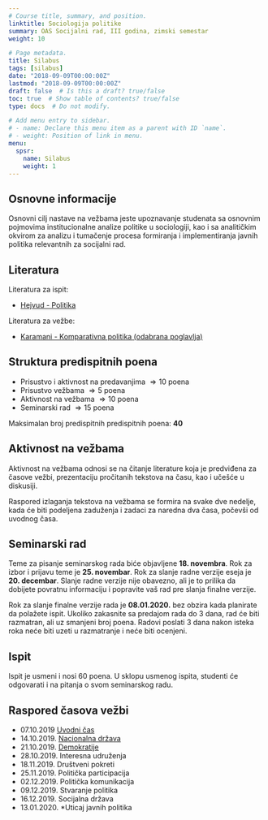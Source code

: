 ```yaml
---
# Course title, summary, and position.
linktitle: Sociologija politike
summary: OAS Socijalni rad, III godina, zimski semestar
weight: 10

# Page metadata.
title: Silabus
tags: [silabus]
date: "2018-09-09T00:00:00Z"
lastmod: "2018-09-09T00:00:00Z"
draft: false  # Is this a draft? true/false
toc: true  # Show table of contents? true/false
type: docs  # Do not modify.

# Add menu entry to sidebar.
# - name: Declare this menu item as a parent with ID `name`.
# - weight: Position of link in menu.
menu:
  spsr:
    name: Silabus
    weight: 1
---
```


## Osnovne informacije

Osnovni cilj nastave na vežbama jeste upoznavanje studenata sa osnovnim pojmovima institucionalne analize politike u sociologiji, kao i sa analitičkim okvirom za analizu i tumačenje procesa formiranja i implementiranja javnih politika relevantnih za socijalni rad.

## Literatura

Literatura za ispit:

- [Hejvud - Politika](/files/sp-hejvud.pdf)

Literatura za vežbe:

- [Karamani - Komparativna politika (odabrana poglavlja)](/files/sp-kp.pdf)

## Struktura predispitnih poena

- Prisustvo i aktivnost na predavanjima $\Rightarrow 10$ poena
- Prisustvo vežbama $\Rightarrow 5$ poena
- Aktivnost na vežbama $\Rightarrow 10$ poena
- Seminarski rad $\Rightarrow 15$ poena


Maksimalan broj predispitnih predispitnih poena: **40**


## Aktivnost na vežbama

Aktivnost na vežbama odnosi se na čitanje literature koja je predviđena za časove vežbi, prezentaciju pročitanih tekstova na času, kao i učešće u diskusiji. 

Raspored izlaganja tekstova na vežbama se formira na svake dve nedelje, kada će biti podeljena zaduženja i zadaci za naredna dva časa, počevši od uvodnog časa.


## Seminarski rad

Teme za pisanje seminarskog rada biće objavljene **18. novembra**. Rok za izbor i prijavu teme je **25. novembar**. Rok za slanje radne verzije eseja je **20. decembar**. Slanje radne verzije nije obavezno, ali je to prilika da dobijete povratnu informaciju i popravite vaš rad pre slanja finalne verzije.

Rok za slanje finalne verzije rada je **08.01.2020.** bez obzira kada planirate da polažete ispit. Ukoliko zakasnite sa predajom rada do 3 dana, rad će biti razmatran, ali uz smanjeni broj poena. Radovi poslati 3 dana nakon isteka roka neće biti uzeti u razmatranje i neće biti ocenjeni.

## Ispit

Ispit je usmeni i nosi 60 poena. U sklopu usmenog ispita, studenti će odgovarati i na pitanja o svom seminarskog radu.


## Raspored časova vežbi

- 07.10.2019  [Uvodni čas](/courses/spsr/spsr01)
- 14.10.2019. [Nacionalna država](/courses/spsr/spsr02)
- 21.10.2019. [Demokratije](/courses/spsr/spsr03)
- 28.10.2019. Interesna udruženja
- 18.11.2019. Društveni pokreti
- 25.11.2019. Politička participacija
- 02.12.2019. Politička komunikacija
- 09.12.2019. Stvaranje politika
- 16.12.2019. Socijalna država
- 13.01.2020. *Uticaj javnih politika



